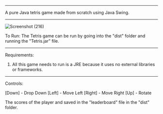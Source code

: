 -----------------------------------------------------------
A pure Java tetris game made from scratch using Java Swing.

-----------------------------------------------------------
![Screenshot (216)](https://user-images.githubusercontent.com/66046469/175121850-e9025621-ffa4-48c7-a6b8-726bbd720909.png)

To Run:
The Tetris game can be run by going into the "dist" folder and running the "Tetris.jar" file.

-----------------------------------------------------------
Requirements:
1. All this game needs to run is a JRE because it uses no external libraries or frameworks.

-----------------------------------------------------------
Controls:

 [Down] - Drop Down
 [Left] - Move Left
[Right] - Move Right
   [Up] - Rotate

The scores of the player and saved in the "leaderboard" file in the "dist" folder.
